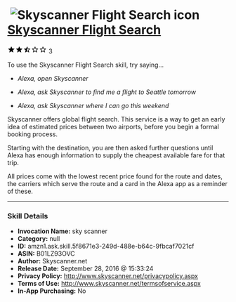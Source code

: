 # &nbsp;<img src="skill_icon" alt="Skyscanner Flight Search icon" width="36"> [Skyscanner Flight Search](http://alexa.amazon.com/#skills/amzn1.ask.skill.5f8671e3-249d-488e-b64c-9fbcaf7021cf)
![2.5 stars](../../images/ic_star_black_18dp_1x.png)![2.5 stars](../../images/ic_star_black_18dp_1x.png)![2.5 stars](../../images/ic_star_half_black_18dp_1x.png)![2.5 stars](../../images/ic_star_border_black_18dp_1x.png)![2.5 stars](../../images/ic_star_border_black_18dp_1x.png) 3

To use the Skyscanner Flight Search skill, try saying...

* *Alexa, open Skyscanner*

* *Alexa, ask Skyscanner to find me a flight to Seattle tomorrow*

* *Alexa, ask Skyscanner where I can go this weekend*

Skyscanner offers global flight search.  This service is a way to get an early idea of estimated prices between two airports, before you begin a formal booking process.  

Starting with the destination, you are then asked further questions until Alexa has enough information to supply the cheapest available fare for that trip.

All prices come with the lowest recent price found for the route and dates, the carriers which serve the route and a card in the Alexa app as a reminder of these.

***

### Skill Details

* **Invocation Name:** sky scanner
* **Category:** null
* **ID:** amzn1.ask.skill.5f8671e3-249d-488e-b64c-9fbcaf7021cf
* **ASIN:** B01LZ93OVC
* **Author:** Skyscanner.net
* **Release Date:** September 28, 2016 @ 15:33:24
* **Privacy Policy:** http://www.skyscanner.net/privacypolicy.aspx
* **Terms of Use:** http://www.skyscanner.net/termsofservice.aspx
* **In-App Purchasing:** No

